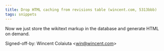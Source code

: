 ```yaml
---
title: Drop HTML caching from revisions table (wincent.com, 5313bbb)
tags: snippets
---
```


Now we just store the wikitext markup in the database and generate HTML on demand.

Signed-off-by: Wincent Colaiuta &lt;win@wincent.com&gt;
